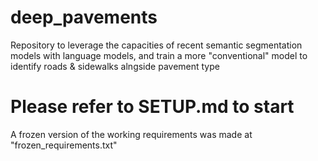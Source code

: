 # deep_pavements
Repository to leverage the capacities of recent semantic segmentation models with language models, and train a more "conventional" model to identify roads &amp; sidewalks alngside pavement type

# Please refer to SETUP.md to start

A frozen version of the working requirements was made at "frozen_requirements.txt"